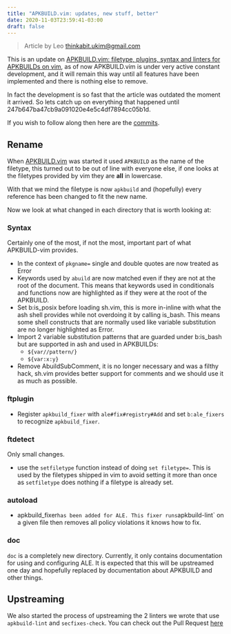 ```yaml
---
title: "APKBUILD.vim: updates, new stuff, better"
date: 2020-11-03T23:59:41-03:00
draft: false
---
```


> Article by Leo <thinkabit.ukim@gmail.com>

This is an update on
[APKBUILD.vim: filetype, plugins, syntax and linters for APKBUILDs on vim][1],
as of now APKBUILD.vim is under very active constant development, and it will
remain this way until all features have been implemented and there is nothing
else to remove.

In fact the development is so fast that the article was outdated the moment
it arrived. So lets catch up on everything that happened until
247b647ba47cb9a091020e4e5c4df7894cc05b1d.

If you wish to follow along then here are the [commits][2].

<!--more-->

## Rename

When [APKBUILD.vim][3] was started it used `APKBUILD` as the name of the
filetype, this turned out to be out of line with everyone else, if one
looks at the filetypes provided by vim they are **all** in lowercase.

With that we mind the filetype is now `apkbuild` and (hopefully) every reference
has been changed to fit the new name.

Now we look at what changed in each directory that is worth looking at:

### Syntax

Certainly one of the most, if not the most, important part of what APKBUILD-vim
provides.

* In the context of `pkgname=` single and double quotes are now treated as
  Error
* Keywords used by `abuild` are now matched even if they are not at the root of
  the document. This means that keywords used in conditionals and functions
  now are highlighted as if they were at the root of the APKBUILD.
* Set b:is_posix before loading sh.vim, this is more in-inline with what the
  ash shell provides while not overdoing it by calling is_bash. This means
  some shell constructs that are normally used like variable substitution are
  no longer highlighted as Error.
* Import 2 variable substitution patterns that are guarded under b:is_bash but
  are supported in ash and used in APKBUILDs:
  * `${var//pattern/}`
  * `${var:x:y}`
* Remove AbuildSubComment, it is no longer necessary and was a filthy hack,
  sh.vim provides better support for comments and we should use it as much
  as possible.

### ftplugin

* Register `apkbuild_fixer` with `ale#fix#registry#Add` and set `b:ale_fixers`
  to recognize `apkbuild_fixer`.

### ftdetect

Only small changes.

* use the `setfiletype` function instead of doing `set filetype=`. This is used
  by the filetypes shipped in vim to avoid setting it more than once as
  `setfiletype` does nothing if a filetype is already set.

### autoload

* apkbuild_fixer` has been added for ALE. This fixer runs `apkbuild-lint`
  on a given file then removes all policy violations it knows how to fix.

### doc

`doc` is a completely new directory. Currently, it only contains documentation for using
and configuring ALE. It is expected that this will be upstreamed one day and
hopefully replaced by documentation about APKBUILD and other things.

## Upstreaming

We also started the process of upstreaming the 2 linters we wrote that use
`apkbuild-lint` and `secfixes-check`. You can check out the Pull Request
[here][5]

[1]: /posts/08-meet-apkbuild.vim
[2]: https://gitlab.alpinelinux.org/Leo/apkbuild.vim/-/commits/master
[3]: https://gitlab.alpinelinux.org/Leo/apkbuild.vim
[4]: https://github.com/dense-analysis/ALE
[5]: https://github.com/dense-analysis/ale/pull/3424
